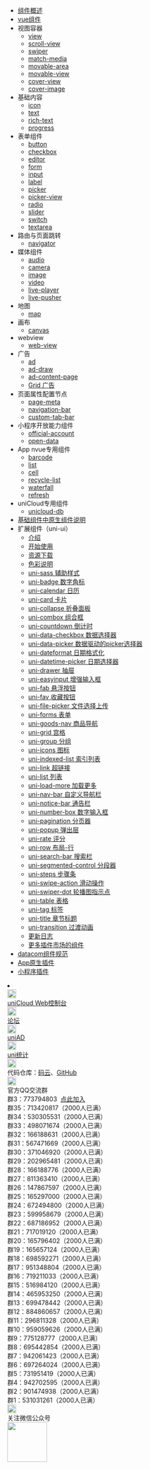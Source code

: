 * [组件概述](component/)
* [vue组件](component/vue-component.md)
* 视图容器
  * [view](component/view.md)
  * [scroll-view](component/scroll-view.md)
  * [swiper](component/swiper.md)
  * [match-media](component/match-media.md)
  * [movable-area](component/movable-view.md?id=movable-area)
  * [movable-view](component/movable-view.md?id=movable-view)
  * [cover-view](/component/cover-view?id=cover-view)
  * [cover-image](/component/cover-view?id=cover-image)
* 基础内容
  * [icon](component/icon.md)
  * [text](component/text.md)
  * [rich-text](component/rich-text.md)
  * [progress](component/progress.md)
* 表单组件
  * [button](component/button.md)
  * [checkbox](component/checkbox.md)
  * [editor](component/editor.md)
  * [form](component/form.md)
  * [input](component/input.md)
  * [label](component/label.md)
  * [picker](component/picker.md)
  * [picker-view](component/picker-view.md)
  * [radio](component/radio.md)
  * [slider](component/slider.md)
  * [switch](component/switch.md)
  * [textarea](component/textarea.md)
* 路由与页面跳转
  * [navigator](component/navigator.md)
* 媒体组件
  * [audio](component/audio.md)
  * [camera](component/camera.md)
  * [image](component/image.md)
  * [video](component/video.md)
  * [live-player](component/live-player.md)
  * [live-pusher](component/live-pusher.md)
* 地图
  * [map](component/map.md)
* 画布
  * [canvas](component/canvas.md)
* webview
  * [web-view](component/web-view.md)
* 广告
  * [ad](component/ad.md)
  * [ad-draw](component/ad-draw.md)
  * [ad-content-page](component/ad-content-page.md)
  * [Grid 广告](component/ad-grid.md)
* 页面属性配置节点
  * [page-meta](component/page-meta.md)
  * [navigation-bar](component/navigation-bar.md)
  * [custom-tab-bar](component/custom-tab-bar.md)
* 小程序开放能力组件
  * [official-account](component/official-account.md)
  * [open-data](component/open-data.md)
* App nvue专用组件
  * [barcode](component/barcode.md)
  * [list](component/list.md)
  * [cell](component/cell.md)
  * [recycle-list](component/recycle-list.md)
  * [waterfall](component/waterfall.md)
  * [refresh](component/refresh.md)
* uniCloud专用组件
  * [unicloud-db](uniCloud/unicloud-db)
* [基础组件中原生组件说明](component/native-component.md)
* 扩展组件（uni-ui）
  * [介绍](component/uniui/uni-ui.md)
  * [开始使用](component/uniui/quickstart.md)
  * [资源下载](component/uniui/resource.md)
  * [色彩说明](component/uniui/color.md)
  * [uni-sass 辅助样式](component/uniui/uni-sass.md)
  * [uni-badge 数字角标](component/uniui/uni-badge.md)
  * [uni-calendar 日历](component/uniui/uni-calendar.md)
  * [uni-card 卡片](component/uniui/uni-card.md)
  * [uni-collapse 折叠面板](component/uniui/uni-collapse.md)
  * [uni-combox 组合框](component/uniui/uni-combox.md)
  * [uni-countdown 倒计时](component/uniui/uni-countdown.md)
  * [uni-data-checkbox 数据选择器](component/uniui/uni-data-checkbox.md)
  * [uni-data-picker 数据驱动的picker选择器](component/uniui/uni-data-picker.md)
  * [uni-dateformat 日期格式化](component/uniui/uni-dateformat.md)
  * [uni-datetime-picker 日期选择器](component/uniui/uni-datetime-picker.md)
  * [uni-drawer 抽屉](component/uniui/uni-drawer.md)
  * [uni-easyinput 增强输入框](component/uniui/uni-easyinput.md)
  * [uni-fab 悬浮按钮](component/uniui/uni-fab.md)
  * [uni-fav 收藏按钮](component/uniui/uni-fav.md)
  * [uni-file-picker 文件选择上传](component/uniui/uni-file-picker.md)
  * [uni-forms 表单](component/uniui/uni-forms.md)
  * [uni-goods-nav 商品导航](component/uniui/uni-goods-nav.md)
  * [uni-grid 宫格](component/uniui/uni-grid.md)
  * [uni-group 分组](component/uniui/uni-group.md)
  * [uni-icons 图标](component/uniui/uni-icons.md)
  * [uni-indexed-list 索引列表](component/uniui/uni-indexed-list.md)
  * [uni-link 超链接](component/uniui/uni-link.md)
  * [uni-list 列表](component/uniui/uni-list.md)
  * [uni-load-more 加载更多](component/uniui/uni-load-more.md)
  * [uni-nav-bar 自定义导航栏](component/uniui/uni-nav-bar.md)
  * [uni-notice-bar 通告栏](component/uniui/uni-notice-bar.md)
  * [uni-number-box 数字输入框](component/uniui/uni-number-box.md)
  * [uni-pagination 分页器](component/uniui/uni-pagination.md)
  * [uni-popup 弹出层](component/uniui/uni-popup.md)
  * [uni-rate 评分](component/uniui/uni-rate.md)
  * [uni-row 布局-行](component/uniui/uni-row.md)
  * [uni-search-bar 搜索栏](component/uniui/uni-search-bar.md)
  * [uni-segmented-control 分段器](component/uniui/uni-segmented-control.md)
  * [uni-steps 步骤条](component/uniui/uni-steps.md)
  * [uni-swipe-action 滑动操作](component/uniui/uni-swipe-action.md)
  * [uni-swiper-dot 轮播图指示点](component/uniui/uni-swiper-dot.md)
  * [uni-table 表格](component/uniui/uni-table.md)
  * [uni-tag 标签](component/uniui/uni-tag.md)
  * [uni-title 章节标题](component/uniui/uni-title.md)
  * [uni-transition 过渡动画](component/uniui/uni-transition.md)
  * [更新日志](https://ext.dcloud.net.cn/plugin?id=55&update_log)
  * [更多插件市场的组件](https://ext.dcloud.net.cn/?cat1=2)
* [datacom组件规范](component/datacom)
* [App原生插件](https://nativesupport.dcloud.net.cn/NativePlugin/README)
* [小程序插件](component/mp-weixin-plugin.md)
<li></li>
<div class="contact-box">
  <a href="//unicloud.dcloud.net.cn" target="_blank" class="contact-item">
  	<img src="https://bjetxgzv.cdn.bspapp.com/VKCEYUGU-uni-app-doc/7962e8e0-4f2d-11eb-a16f-5b3e54966275.jpg" width="20" height="20"/>
  	<div class="contact-smg">
  		<div>uniCloud Web控制台</div>
  	</div>
  </a>
  <a href="//ask.dcloud.net.cn/explore/" target="_blank" class="contact-item">
  	<img src="https://bjetxgzv.cdn.bspapp.com/VKCEYUGU-uni-app-doc/73fc4f90-4f2d-11eb-a16f-5b3e54966275.png" width="20" height="20"/>
  	<div class="contact-smg">
  		<div>论坛</div>
  	</div>
  </a>
  <a href="https://uniad.dcloud.net.cn" target="_blank" class="contact-item">
    <img src="https://bjetxgzv.cdn.bspapp.com/VKCEYUGU-uni-app-doc/765d9820-4f2d-11eb-bd01-97bc1429a9ff.png" width="20" height="20"/>
    <div class="contact-smg">
      <div>uniAD</div>
    </div>
  </a>
  <a href="https://tongji.dcloud.net.cn/" target="_blank" class="contact-item">
    <img src="https://bjetxgzv.cdn.bspapp.com/VKCEYUGU-uni-app-doc/77159d80-4f2d-11eb-a16f-5b3e54966275.png" width="20" height="20"/>
    <div class="contact-smg">
      <div>uni统计</div>
    </div>
  </a>
	<div class="contact-item">
		<img src="https://bjetxgzv.cdn.bspapp.com/VKCEYUGU-uni-app-doc/74cda950-4f2d-11eb-a16f-5b3e54966275.png" width="20" height="20"/>
		<div class="contact-smg">
			<div>
	      代码仓库：<a href="https://gitee.com/dcloud/uni-app" target="_blank">码云</a>、<a href="http://github.com/dcloudio/uni-app" target="_blank">GitHub</a>
	    </div>
		</div>
	</div>
	<div class="contact-item">
	  <img src="https://bjetxgzv.cdn.bspapp.com/VKCEYUGU-uni-app-doc/759713d0-4f2d-11eb-a16f-5b3e54966275.png" width="20" height="20"/>
	  <div class="contact-smg">
	     <div>官方QQ交流群</div>
	  <div>群3：773794803 &nbsp;<a target="_blank" href="https://qm.qq.com/cgi-bin/qm/qr?k=kEhCLZ5s4OhcFqHnD938uR_QOGK21xO4&jump_from=webapi">点此加入</a></div>
		<div>群35：713420817（2000人已满）</div>
		<div>群34：530305531（2000人已满）</div>
		<div>群33：498071674（2000人已满）</div>
		<div>群32：166188631（2000人已满）</div>
		<div>群31：567471669（2000人已满）</div>
		<div>群30：371046920（2000人已满）</div>
		<div>群29：202965481（2000人已满）</div>
		<div>群28：166188776（2000人已满）</div>
		<div>群27：811363410（2000人已满）</div>
		<div>群26：147867597（2000人已满）</div>
		<div>群25：165297000（2000人已满）</div>
		<div>群24：672494800（2000人已满）</div>
		<div>群23：599958679（2000人已满）</div>
		<div>群22：687186952（2000人已满）</div>
		<div>群21：717019120（2000人已满）</div>
		<div>群20：165796402（2000人已满）</div>
		<div>群19：165657124（2000人已满）</div>
		<div>群18：698592271（2000人已满）</div>
		<div>群17：951348804（2000人已满）</div>
		<div>群16：719211033（2000人已满）</div>
		<div>群15：516984120（2000人已满）</div>
		<div>群14：465953250（2000人已满）</div>
		<div>群13：699478442（2000人已满）</div>
		<div>群12：884860657（2000人已满）</div>
		<div>群11：296811328（2000人已满）</div>
		<div>群10：959059626（2000人已满）</div>
		<div>群9：775128777（2000人已满）</div>
		<div>群8：695442854（2000人已满）</div>
		<div>群7：942061423（2000人已满）</div>
		<div>群6：697264024（2000人已满）</div>
		<div>群5：731951419（2000人已满）</div>
		<div>群4：942702595（2000人已满）</div>
		<!-- <div>群3：773794803（2000人已满） </div> -->
		<div>群2：901474938（2000人已满） </div>
		<div>群1：531031261（2000人已满）</div>
	  </div>
	</div>
  <div class="contact-item">
  	<img src="https://bjetxgzv.cdn.bspapp.com/VKCEYUGU-uni-app-doc/77df7d30-4f2d-11eb-bd01-97bc1429a9ff.png" width="20" height="20"/>
  	<div class="contact-smg">
  		<div>关注微信公众号</div>
  		<img src="https://bjetxgzv.cdn.bspapp.com/VKCEYUGU-uni-app-doc/78a8e7b0-4f2d-11eb-8ff1-d5dcf8779628.jpg" width="90" height="90"/>
  	</div>
  </div>
</div>

